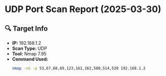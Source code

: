 # UDP Port Scan Report (2025-03-30)

## 🔍 Target Info
- **IP:** 192.168.1.2
- **Scan Type:** UDP
- **Tool:** Nmap 7.95
- **Command Used:**
  ```bash
  nmap -sU -p 53,67,68,69,123,161,162,500,514,520 192.168.1.2
